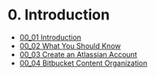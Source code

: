 # 0. Introduction

<!-- TocStart -->
- [00_01 Introduction](./ch0_intro/00_01_intro/README.md)
- [00_02 What You Should Know](./ch0_intro/00_02_what_you_should_know/README.md)
- [00_03 Create an Atlassian Account](./ch0_intro/00_03_atlassian_acct/README.md)
- [00_04 Bitbucket Content Organization](./ch0_intro/00_04_content_org/README.md)
<!-- TocEnd -->


<!-- FooterSkip -->
